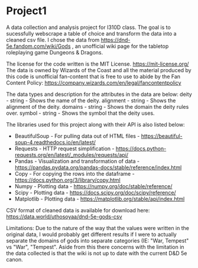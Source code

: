 # Project1

A data collection and analysis project for I310D class. 
The goal is to sucessfully webscrape a table of choice and transform the data into a cleaned csv file. 
I chose the data from https://dnd-5e.fandom.com/wiki/Gods , an unofficial wiki page for the tabletop roleplaying game Dungeons & Dragons. 

The license for the code written is the MIT License. https://mit-license.org/
The data is owned by Wizards of the Coast and all the material produced by this code is unofficial fan-content that is free to use to abide by the Fan Content Policy: https://company.wizards.com/en/legal/fancontentpolicy

The data types and description for the attributes in the data are below:
deity - string - Shows the name of the deity.
alignment - string - Shows the alignment of the deity.
domains - string - Shows the domain the deity rules over.
symbol - string - Shows the symbol that the deity uses.

The libraries used for this project along with their API is also listed below:
- BeautifulSoup - For pulling data out of HTML files - https://beautiful-soup-4.readthedocs.io/en/latest/
- Requests - HTTP request simplification - https://docs.python-requests.org/en/latest/_modules/requests/api/
- Pandas - Visualization and transformation of data - https://pandas.pydata.org/pandas-docs/stable/reference/index.html
- Copy - For copying the rows into the dataframe - https://docs.python.org/3/library/copy.html
- Numpy - Plotting data - https://numpy.org/doc/stable/reference/
- Scipy - Plotting data - https://docs.scipy.org/doc/scipy/reference/
- Matplotlib - Plotting data - https://matplotlib.org/stable/api/index.html

CSV format of cleaned data is available for download here:
https://data.world/uthosoyaa/dnd-5e-gods-csv


Limitations:
Due to the nature of the way that the values were written in the original data, I would probably get different results if I were to actually separate the domains of gods into separate categories (IE: "War, Tempest" vs "War", "Tempest". 
Aside from this there concerns with the limitation in the data collected is that the wiki is not up to date with the current D&D 5e canon. 
